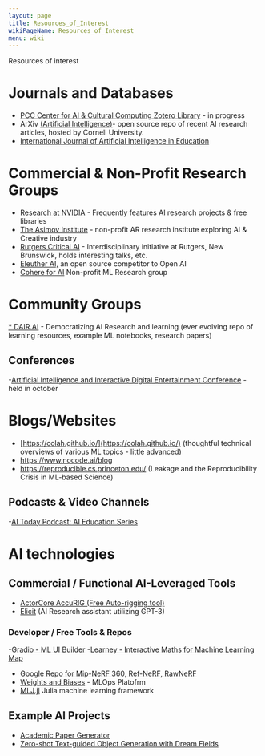 ```yaml
---
layout: page
title: Resources_of_Interest
wikiPageName: Resources_of_Interest
menu: wiki
---
```


Resources of interest

# Journals and Databases
* [PCC Center for AI & Cultural Computing Zotero Library](https://www.zotero.org/groups/4733998/aicc/library) - in progress
* ArXiv [(Artificial Intelligence)](https://arxiv.org/list/cs.AI/recent)- open source repo of recent AI research articles, hosted by Cornell University.
* [International Journal of Artificial Intelligence in Education](https://www.springer.com/journal/40593)
  
# Commercial & Non-Profit Research Groups

* [Research at NVIDIA](https://www.nvidia.com/en-us/research/) - Frequently features AI research projects & free libraries
* [The Asimov Institute](https://www.asimovinstitute.org/) - non-profit AR research institute exploring AI & Creative industry
* [Rutgers Critical AI](https://sites.rutgers.edu/critical-ai/event-details/) - Interdisciplinary initiative at Rutgers, New Brunswick, holds interesting talks, etc.
* [Eleuther AI,](https://www.eleuther.ai/) an open source competitor to Open AI
* [Cohere for AI](http://cohere.for.ai/) Non-profit ML Research group

# Community Groups
[* DAIR.AI](https://github.com/dair-ai) - Democratizing AI Research and learning (ever evolving repo of learning resources, example ML notebooks, research papers)

## Conferences
-[Artificial Intelligence and Interactive Digital Entertainment Conference](https://mobile.twitter.com/AIIDEconference) - held in october

# Blogs/Websites

* [https://colah.github.io/](https://colah.github.io/) (thoughtful technical overviews of various ML topics - little advanced)
* https://www.nocode.ai/blog
* https://reproducible.cs.princeton.edu/ (Leakage and the Reproducibility Crisis in ML-based Science)

## Podcasts & Video Channels

-[AI Today Podcast: AI Education Series](https://www.listennotes.com/podcasts/ai-today-podcast/ai-today-podcast-ai-PYq-1v9ZiIc/)

# AI technologies 

## Commercial / Functional AI-Leveraged Tools
- [ActorCore AccuRIG (Free Auto-rigging tool)](https://actorcore.reallusion.com/auto-rig)
- [Elicit](https://elicit.org/) (AI Research assistant utilizing GPT-3)

### Developer / Free Tools & Repos
-[Gradio - ML UI Builder](https://github.com/gradio-app/gradio)
-[Learney - Interactive Maths for Machine Learning Map](https://app.learney.me/)
- [Google Repo for Mip-NeRF 360, Ref-NeRF, RawNeRF](https://github.com/google-research/multinerf)
- [Weights and Biases](https://wandb.ai/site) - MLOps Platofrm
- [MLJ.jl](https://github.com/alan-turing-institute/MLJ.jl) Julia machine learning framework

## Example AI Projects

- [Academic Paper Generator](https://boredhumans.com/research_papers.php)
- [Zero-shot Text-guided Object Generation with Dream Fields](https://ajayj.com/dreamfields)


